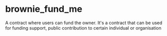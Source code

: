 # brownie_fund_me
A contract where users can fund the owner. It's a contract that can be used for funding support, public contribution to certain individual or organisation
